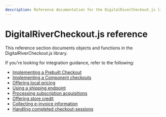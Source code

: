 ```yaml
---
description: Reference documentation for the DigitalRiverCheckout.js library
---
```


# DigitalRiverCheckout.js reference

This reference section documents objects and functions in the DigitalRiverCheckout.js library.

If you're looking for integration guidance, refer to the following:

* [Implementing a Prebuilt Checkout](../../integration-options/low-code-checkouts/drop-in-checkout.md)
* [Implementing a Component checkouts](../../integration-options/low-code-checkouts/implementing-a-components-checkout.md)
* [Offering local pricing](../../integration-options/low-code-checkouts/offering-local-pricing.md)
* [Using a shipping endpoint](../../integration-options/low-code-checkouts/using-a-shipping-endpoint.md)
* [Processing subscription acquisitions](../../integration-options/low-code-checkouts/processing-subscription-acquisitions.md)
* [Offering store credit](../../integration-options/low-code-checkouts/offering-store-credit.md)
* [Collecting e-invoice information](../../integration-options/low-code-checkouts/collecting-e-invoice-information.md)
* [Handling completed checkout-sessions](../../integration-options/low-code-checkouts/handling-completed-checkout-sessions.md)

